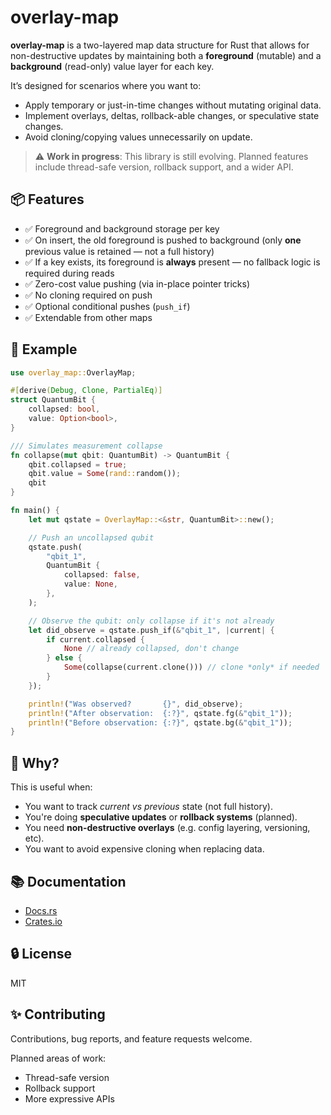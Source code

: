 # overlay-map

**overlay-map** is a two-layered map data structure for Rust that allows for non-destructive updates by maintaining both a **foreground** (mutable) and a **background** (read-only) value layer for each key.

It’s designed for scenarios where you want to:
- Apply temporary or just-in-time changes without mutating original data.
- Implement overlays, deltas, rollback-able changes, or speculative state changes.
- Avoid cloning/copying values unnecessarily on update.

> ⚠️ **Work in progress**: This library is still evolving. Planned features
> include thread-safe version, rollback support, and a wider API.

## 📦 Features

- ✅ Foreground and background storage per key
- ✅ On insert, the old foreground is pushed to background (only **one** previous value is retained — not a full history)
- ✅ If a key exists, its foreground is **always** present — no fallback logic is required during reads
- ✅ Zero-cost value pushing (via in-place pointer tricks)
- ✅ No cloning required on push
- ✅ Optional conditional pushes (`push_if`)
- ✅ Extendable from other maps

## 🚀 Example

```rust
use overlay_map::OverlayMap;

#[derive(Debug, Clone, PartialEq)]
struct QuantumBit {
    collapsed: bool,
    value: Option<bool>,
}

/// Simulates measurement collapse
fn collapse(mut qbit: QuantumBit) -> QuantumBit {
    qbit.collapsed = true;
    qbit.value = Some(rand::random());
    qbit
}

fn main() {
    let mut qstate = OverlayMap::<&str, QuantumBit>::new();

    // Push an uncollapsed qubit
    qstate.push(
        "qbit_1",
        QuantumBit {
            collapsed: false,
            value: None,
        },
    );

    // Observe the qubit: only collapse if it's not already
    let did_observe = qstate.push_if(&"qbit_1", |current| {
        if current.collapsed {
            None // already collapsed, don't change
        } else {
            Some(collapse(current.clone())) // clone *only* if needed
        }
    });

    println!("Was observed?       {}", did_observe);
    println!("After observation:  {:?}", qstate.fg(&"qbit_1"));
    println!("Before observation: {:?}", qstate.bg(&"qbit_1"));
}
```

## 🧠 Why?

This is useful when:
- You want to track *current vs previous* state (not full history).
- You're doing **speculative updates** or **rollback systems** (planned).
- You need **non-destructive overlays** (e.g. config layering, versioning, etc).
- You want to avoid expensive cloning when replacing data.

## 📚 Documentation

- [Docs.rs](https://docs.rs/overlay-map)
- [Crates.io](https://crates.io/crates/overlay-map)

## 🔒 License

MIT

## ✨ Contributing

Contributions, bug reports, and feature requests welcome.

Planned areas of work:
- Thread-safe version
- Rollback support
- More expressive APIs
